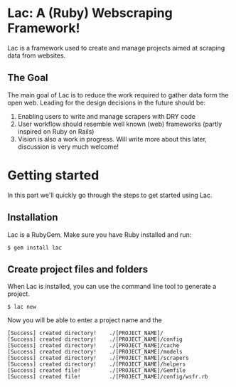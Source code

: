 # Lac: A (Ruby) Webscraping Framework!

Lac is a framework used to create and manage projects aimed at scraping data from websites.

## The Goal
The main goal of Lac is to reduce the work required to gather data form the open web. Leading for the design decisions in the future should be:

 1. Enabling users to write and manage scrapers with DRY code
 2. User workflow should resemble well known (web) frameworks (partly inspired on Ruby on Rails)
 3. Vision is also a work in progress. Will write more about this later, discussion is very much welcome!

# Getting started
In this part we'll quickly go through the steps to get started using Lac.

## Installation
Lac is a RubyGem. Make sure you have Ruby installed and run:

`$ gem install lac`


## Create project files and folders

When Lac is installed, you can use the command line tool to generate a project.

`$ lac new`

Now you will be able to enter a project name and the 

```
[Success] created directory!    ./[PROJECT_NAME]/
[Success] created directory!    ./[PROJECT_NAME]/config
[Success] created directory!    ./[PROJECT_NAME]/cache
[Success] created directory!    ./[PROJECT_NAME]/models
[Success] created directory!    ./[PROJECT_NAME]/scrapers
[Success] created directory!    ./[PROJECT_NAME]/helpers
[Success] created file!         ./[PROJECT_NAME]/Gemfile
[Success] created file!         ./[PROJECT_NAME]/config/wsfr.rb
```

